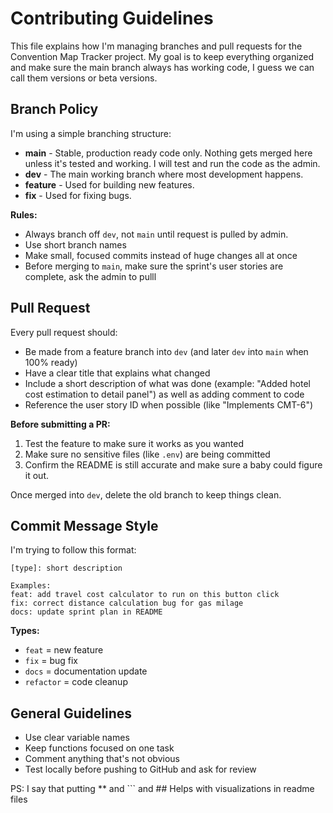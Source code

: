 # Contributing Guidelines

This file explains how I'm managing branches and pull requests for the Convention Map Tracker project. 
My goal is to keep everything organized and make sure the main branch always has working code, I guess we can call them versions or beta versions.

## Branch Policy

I'm using a simple branching structure:

- **main** - Stable, production ready code only. Nothing gets merged here unless it's tested and working. I will test and run the code as the admin.
- **dev** - The main working branch where most development happens.
- **feature** - Used for building new features.
- **fix** - Used for fixing bugs.

**Rules:**
- Always branch off `dev`, not `main` until request is pulled by admin. 
- Use short branch names
- Make small, focused commits instead of huge changes all at once
- Before merging to `main`, make sure the sprint's user stories are complete, ask the admin to pulll

## Pull Request

Every pull request should:
- Be made from a feature branch into `dev` (and later `dev` into `main` when 100% ready)
- Have a clear title that explains what changed
- Include a short description of what was done (example: "Added hotel cost estimation to detail panel") as well as adding comment to code
- Reference the user story ID when possible (like "Implements CMT-6")

**Before submitting a PR:**
1. Test the feature to make sure it works as you wanted
2. Make sure no sensitive files (like `.env`) are being committed
3. Confirm the README is still accurate and make sure a baby could figure it out.

Once merged into `dev`, delete the old branch to keep things clean.

## Commit Message Style

I'm trying to follow this format:
```
[type]: short description

Examples:
feat: add travel cost calculator to run on this button click
fix: correct distance calculation bug for gas milage
docs: update sprint plan in README
```

**Types:**
- `feat` = new feature
- `fix` = bug fix
- `docs` = documentation update
- `refactor` = code cleanup

## General Guidelines

- Use clear variable names
- Keep functions focused on one task
- Comment anything that's not obvious
- Test locally before pushing to GitHub and ask for review

PS: I say that putting ** and ``` and ## Helps with visualizations in readme files
